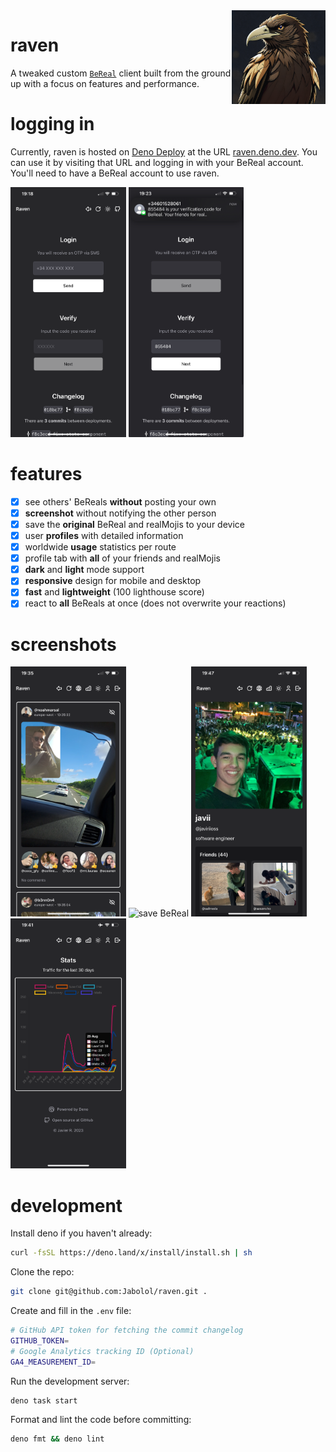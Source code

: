 <img align="right" src="./static/raven.png" height="150px" alt="the raven logo" />

# raven

A tweaked custom [`BeReal`](https://bereal.com/) client built from the ground up
with a focus on features and performance.

# logging in

Currently, raven is hosted on [Deno Deploy](https://deno.com/deploy) at the URL
[raven.deno.dev](https://raven.deno.dev). You can use it by visiting that URL
and logging in with your BeReal account. You'll need to have a BeReal account to
use raven.

<div>
    <img src="./assets/login.png" width="auto" height="400px" alt="login form" />
    <img src="./assets/code.png" width="auto" height="400px" alt="otp verification" />
</div>

# features

- [x] see others' BeReals **without** posting your own
- [x] **screenshot** without notifying the other person
- [x] save the **original** BeReal and realMojis to your device
- [x] user **profiles** with detailed information
- [x] worldwide **usage** statistics per route
- [x] profile tab with **all** of your friends and realMojis
- [x] **dark** and **light** mode support
- [x] **responsive** design for mobile and desktop
- [x] **fast** and **lightweight** (100 lighthouse score)
- [x] react to **all** BeReals at once (does not overwrite your reactions)

# screenshots

<div>
    <img src="./assets/feed.png" width="auto" height="400px" alt="home feed" />
    <img src="./assets/save.png" width="auto" height="400px" alt="save BeReal" />
    <img src="./assets/self.png" width="auto" height="400px" alt="own profile" />
    <img src="./assets/stats.png" width="auto" height="400px" alt="site stats" />
</div>

# development

Install deno if you haven't already:

```sh
curl -fsSL https://deno.land/x/install/install.sh | sh
```

Clone the repo:

```sh
git clone git@github.com:Jabolol/raven.git .
```

Create and fill in the `.env` file:

```sh
# GitHub API token for fetching the commit changelog
GITHUB_TOKEN=
# Google Analytics tracking ID (Optional)
GA4_MEASUREMENT_ID=
```

Run the development server:

```sh
deno task start
```

Format and lint the code before committing:

```sh
deno fmt && deno lint
```
